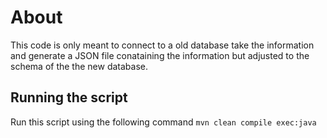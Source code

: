 # About
This code is only meant to connect to a old database take the information and generate a JSON file conataining the information but adjusted to the schema of the the new database.

## Running the script
Run this script using the following command `mvn clean compile exec:java`
